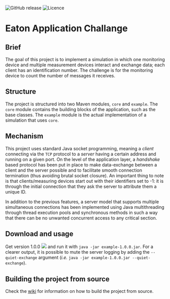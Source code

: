 ![GitHub release](https://img.shields.io/badge/release-1.0.0-green.svg) ![Licence](https://img.shields.io/packagist/l/doctrine/orm.svg) 



# Eaton Application Challange

## Brief

The goal of this project is to implement a simulation in which one monitoring device and multiple measurement devices interact and exchange data; each client has an identification number. The challenge is for the monitoring device to count the number of messages it receives.

## Structure

The project is structured into two Maven modules, `core` and `example`. The `core` module contains the building blocks of the application, such as the base classes. The `example` module is the actual implementation of a simulation that uses `core`.

## Mechanism

This project uses standard Java socket programming, meaning a _client_ connecting via the `TCP` protocol to a _server_ having a certain address and running on a given port. On the level of the application layer, a _handshake_ based protocol has been put in place to make data-exchange between a client and the server possible and to facilitate smooth connection termination (thus avoiding brutal socket closure). An important thing to note is that clients/measuring devices start out with their identifiers set to -1: it is through the initial connection that they ask the server to attribute them a unique ID.

In addition to the previous features, a server model that supports multiple simultaneous connections has been implemented using Java multithreading through thread execution pools and synchronous methods in such a way that there can be no unwanted concurrent access to any critical section.

## Download and usage

Get version 1.0.0 [<img src="https://png.icons8.com/material-outlined/12/000000/downloading-updates.png">](https://www.dropbox.com/sh/s8pwrjyb499h04v/AAAZwGOXr0h93-yHZZ4-I8mva?dl=0) and run it with `java -jar example-1.0.0.jar`. For a clearer output, it is possible to mute the server logging by adding the `--quiet-exchange` argument (_i.e._ `java -jar example-1.0.0.jar --quiet-exchange`).

## Building the project from source

Check the [wiki](https://github.com/vmoglan/eaton-application-challenge/wiki/Building-the-project-from-source) for information on how to build the project from source.
